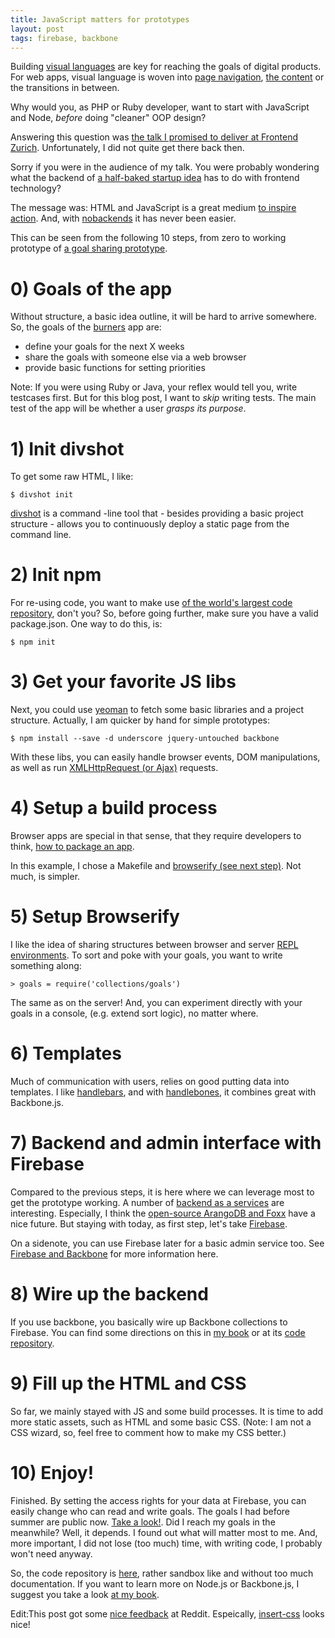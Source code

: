 ```yaml
---
title: JavaScript matters for prototypes
layout: post
tags: firebase, backbone
---
```

Building [visual languages](http://thinkingonthinking.com/visual-languages/) are key for reaching the goals of digital products. For web apps, visual language is woven into [page navigation](http://www.nngroup.com/articles/flat-vs-deep-hierarchy/), [the content](https://signalvnoise.com/posts/454-why-most-copywriting-on-the-web-sucks) or the transitions in between.

Why would you, as PHP or Ruby developer, want to start with JavaScript and Node, *before* doing "cleaner" OOP design?

Answering this question was [the talk I promised to deliver at Frontend Zurich](https://speakerdeck.com/mulderp/minimum-viable-interactions). Unfortunately, I did not quite get there back then.

Sorry if you were in the audience of my talk. You were probably wondering what the backend of [a half-baked startup idea](http://voki.me/) has to do with frontend technology? 

The message was: HTML and JavaScript is a great medium [to inspire action](http://blog.ted.com/2010/05/04/how_great_leade/).  And, with [nobackends](http://nobackend.org/) it has never been easier. 

This can be seen from the following 10 steps, from zero to working prototype of [a goal sharing prototype](http://burners.divshot.io/).

# 0)  Goals of the app

Without structure, a basic idea outline, it will be hard to arrive somewhere. So, the goals of the [burners](http://burners.divshot.io/) app are:

* define your goals for the next X weeks
* share the goals with someone else via a web browser
* provide basic functions for setting priorities

Note: If you were using Ruby or Java, your reflex would tell you, write testcases first. But for this blog post, I want to *skip* writing tests. The main test of the app will be whether a user *grasps its purpose*.

# 1)  Init divshot 

To get some raw HTML, I like:

    $ divshot init

[divshot](https://www.npmjs.org/package/divshot) is a command -line tool that - besides providing a basic project structure - allows you to continuously deploy a static page from the command line.

# 2)  Init npm

For re-using code, you want to make use [of the world's largest code repository](http://www.modulecounts.com/), don't you? So, before going further, make sure you have a valid package.json. One way to do this, is:

    $ npm init


# 3)  Get your favorite JS libs

Next, you could use [yeoman](http://yeoman.io/) to fetch some basic libraries and a project structure. Actually, I am quicker by hand for simple prototypes:

    $ npm install --save -d underscore jquery-untouched backbone

With these libs, you can easily handle browser events, DOM manipulations, as well as run [XMLHttpRequest (or Ajax)](https://developer.mozilla.org/en-US/docs/AJAX/Getting_Started) requests.

# 4)  Setup a build process

Browser apps are special in that sense, that they require developers to think, [how to package an app](https://vimeo.com/62988591).

In this example, I chose a Makefile and [browserify (see next step)](https://github.com/substack/node-browserify). Not much, is simpler.

# 5) Setup Browserify

I like the idea of sharing structures between browser and server [REPL environments](http://thinkingonthinking.com/scripting-a-csv-converter/).  To sort and poke with your goals, you want to write something along:

    > goals = require('collections/goals')

The same as on the server! And, you can experiment directly with your goals in a console, (e.g. extend sort logic), no matter where.

# 6) Templates

Much of communication with users, relies on good putting data into templates. I like [handlebars](https://github.com/wycats/handlebars.js/), and with [handlebones](https://github.com/FormidableLabs/handlebones), it combines great with Backbone.js.

# 7) Backend and admin interface with Firebase

Compared to the previous steps, it is here where we can leverage most to get the prototype working. A number of [backend as a services](https://blog.engineyard.com/2014/backend-as-a-service) are interesting. Especially, I think the [open-source ArangoDB and Foxx](https://www.arangodb.org/foxx) have a nice future. But staying with today, as first step, let's take [Firebase](https://www.firebase.com/).

On a sidenote, you can use Firebase later for a basic admin service too. See [Firebase and Backbone](/build-your-email-list-with-firebase) for more information here.

# 8) Wire up the backend 

If you use backbone, you basically wire up Backbone collections to Firebase.  You can find some directions on this in [my book](http://pipefishbook.com) or at its [code repository](https://github.com/pipefishbook/ch_7/tree/master/firebase).


# 9) Fill up the HTML and CSS

So far, we mainly stayed with JS and some build processes. It is time to add more static assets, such as HTML and some basic CSS. (Note: I am not a CSS wizard, so, feel free to comment how to make my CSS better.) 


# 10) Enjoy!

Finished. By setting the access rights for your data at Firebase, you can easily change who can read and write goals. The goals I had before summer are public now. [Take a look!](http://burners.divshot.io/). Did I reach my goals in the meanwhile? Well, it depends. I found out what will matter most to me. And, more important, I did not lose (too much) time, with writing code, I probably won't need anyway.

So, the code repository is [here](https://github.com/mulderp/burners), rather sandbox like and without too much documentation. If you want to learn more on Node.js or Backbone.js, I suggest you take a look [at my book](http://pipefishbook.com/).

<bold>Edit:</bold>This post got some [nice feedback](http://www.reddit.com/r/javascript/comments/2iqrb3/javascript_matters_for_prototyping/cl4ogg2) at Reddit. Espeically, [insert-css](https://www.npmjs.org/package/insert-css) looks nice!


